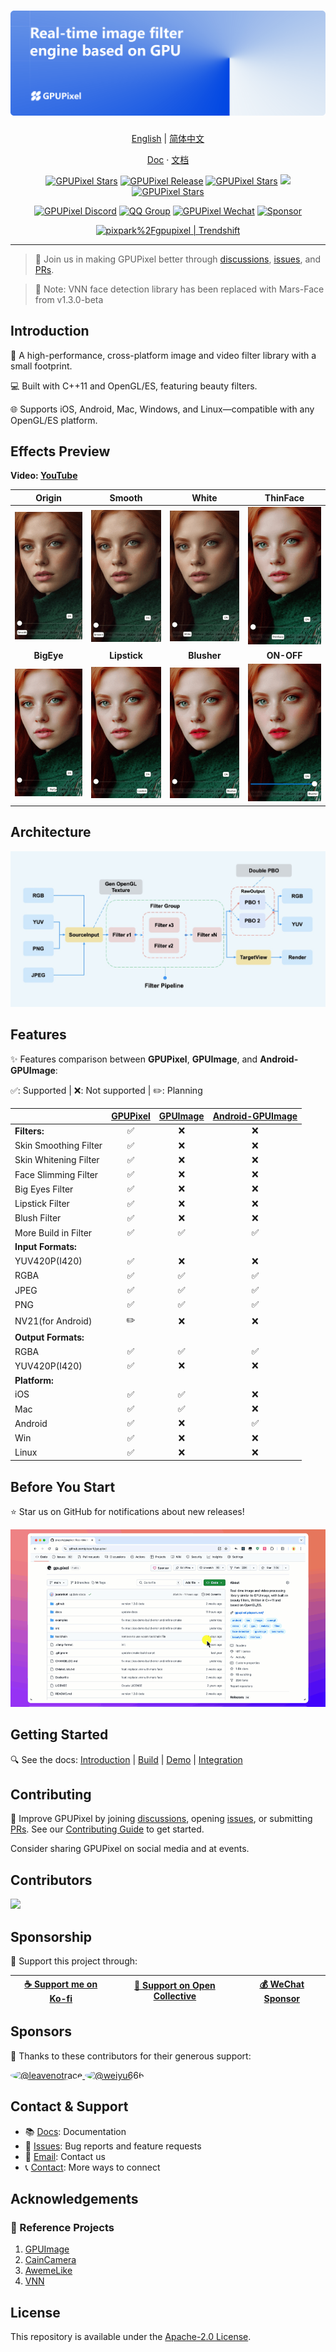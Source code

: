 <h1 align="center">
  <a href="https://github.com/pixpark/gpupixel"><img src="./docs/image/cover.png"></a>
</h1>

<p align="center">
  <a href="./README.md">English</a> |
  <a href="./README_CN.md">简体中文</a>
</p>

<p align="center">
  <a href="https://gpupixel.pixpark.net/" target="_blank">Doc</a>
  <span> · </span>
  <a href="https://gpupixel.pixpark.net/zh" target="_blank">文档</a>
</p>

<p align="center">
   <a href="https://github.com/pixpark/gpupixel/stargazers"><img alt="GPUPixel Stars" src="https://img.shields.io/github/stars/pixpark/gpupixel?style=social"/></a>
    <a href="https://github.com/pixpark/gpupixel/releases/latest"><img alt="GPUPixel Release" src="https://img.shields.io/github/v/release/pixpark/gpupixel"/></a>
    <a href="#"><img alt="GPUPixel Stars" src="https://img.shields.io/badge/Platform-iOS_%7C_Android_%7C_Mac_%7C_Win_%7C_Linux-red"/></a>
     <a href="https://github.com/pixpark/gpupixel/actions/workflows/release.yml"><img src="https://github.com/pixpark/gpupixel/actions/workflows/release.yml/badge.svg"></a>
    <a href="https://github.com/pixpark/gpupixel/blob/main/LICENSE"><img alt="GPUPixel Stars" src="https://img.shields.io/github/license/pixpark/gpupixel"/></a>
</p>

<p align="center">
<a href="https://discord.gg/q2MjmqK4" target="_blank"><img alt="GPUPixel Discord" src="https://img.shields.io/badge/Chat-Discord-blue?logo=discord&logoColor=white&labelColor=grey&color=blue"/></a>
<a href="https://gpupixel.pixpark.net/about/contact#qq-group" target="_blank"><img alt="QQ Group" src="https://img.shields.io/badge/-QQ群-gray?logo=qq&logoColor=white&labelColor=gray&color=blue&style=flat"/></a>
<a href="https://gpupixel.pixpark.net/about/contact#wechat-official-account" target="_blank"><img alt="GPUPixel Wechat" src="https://img.shields.io/badge/-公众号-gray?logo=wechat&logoColor=white&labelColor=gray&color=07C160&style=flat"/></a>
<a href="https://github.com/pixpark/gpupixel#Sponsorship" target="_blank"><img alt="Sponsor" src="https://img.shields.io/badge/-Sponsor-gray?logo=githubsponsors&logoColor=white&labelColor=grey&color=FE6AB2&style=flat"/></a>
</p>

<p align="center">
<a href="https://trendshift.io/repositories/7103" target="_blank"><img src="https://trendshift.io/api/badge/repositories/7103" alt="pixpark%2Fgpupixel | Trendshift" style="width: 250px; height: 55px;" width="250" height="55"/></a>
</p>

---

> 🌟 Join us in making GPUPixel better through [discussions](https://github.com/pixpark/gpupixel/discussions), [issues](https://github.com/pixpark/gpupixel/issues/new/choose), and [PRs](https://github.com/pixpark/gpupixel/pulls).

> 📢 Note: VNN face detection library has been replaced with Mars-Face from v1.3.0-beta

## Introduction

🚀 A high-performance, cross-platform image and video filter library with a small footprint.

💻 Built with C++11 and OpenGL/ES, featuring beauty filters.

🌐 Supports iOS, Android, Mac, Windows, and Linux—compatible with any OpenGL/ES platform.

## Effects Preview

 **Video: <a href="https://www.youtube.com/watch?v=evy4W7Y9Xpg" target="_blank">YouTube</a>**


|                   **Origin**                    |                    **Smooth**                     |                    **White**                     |                   **ThinFace**                    |
| :---------------------------------------------: | :-----------------------------------------------: | :----------------------------------------------: | :-----------------------------------------------: |
| <img src="./docs/image/origin.gif" width="180px"> |  <img src="./docs/image/smooth.gif" width="180px">  |  <img src="./docs/image/white.gif" width="180px">  | <img src="./docs/image/thinface.gif" width="180px"> |
|                   **BigEye**                    |                   **Lipstick**                    |                   **Blusher**                    |                    **ON-OFF**                     |
| <img src="./docs/image/bigeye.gif" width="180px"> | <img src="./docs/image/lipstick.gif" width="180px"> | <img src="./docs/image/blusher.gif" width="180px"> |  <img src="./docs/image/on-off.gif" width="180px">  |

## Architecture
![](./docs/image/arch.jpg)

## Features

✨ Features comparison between **GPUPixel**, **GPUImage**, and **Android-GPUImage**:

✅: Supported | ❌: Not supported | ✏️: Planning

|                       | [GPUPixel](https://github.com/pixpark/gpupixel) | [GPUImage](https://github.com/BradLarson/GPUImage) | [Android-GPUImage](https://github.com/cats-oss/android-gpuimage) |
| :-------------------- | :---------------------------------------------: | :------------------------------------------------: | :----------------------------------------------------------: |
| **Filters:**          |                        ✅                        |                         ❌                          |                              ❌                               |
| Skin Smoothing Filter |                        ✅                        |                         ❌                          |                              ❌                               |
| Skin Whitening Filter |                        ✅                        |                         ❌                          |                              ❌                               |
| Face Slimming Filter  |                        ✅                        |                         ❌                          |                              ❌                               |
| Big Eyes Filter       |                        ✅                        |                         ❌                          |                              ❌                               |
| Lipstick Filter       |                        ✅                        |                         ❌                          |                              ❌                               |
| Blush Filter          |                        ✅                        |                         ❌                          |                              ❌                               |
| More Build in Filter  |                        ✅                        |                         ✅                          |                              ✅                               |
| **Input Formats:**    |                                                 |                                                    |                                                              |
| YUV420P(I420)         |                        ✅                        |                         ❌                          |                              ❌                               |
| RGBA                  |                        ✅                        |                         ✅                          |                              ✅                               |
| JPEG                  |                        ✅                        |                         ✅                          |                              ✅                               |
| PNG                   |                        ✅                        |                         ✅                          |                              ✅                               |
| NV21(for Android)     |                        ✏️                        |                         ❌                          |                              ❌                               |
| **Output Formats:**   |                                                 |                                                    |                                                              |
| RGBA                  |                        ✅                        |                         ✅                          |                              ✅                               |
| YUV420P(I420)         |                        ✅                        |                         ❌                          |                              ❌                               |
| **Platform:**         |                                                 |                                                    |                                                              |
| iOS                   |                        ✅                        |                         ✅                          |                              ❌                               |
| Mac                   |                        ✅                        |                         ✅                          |                              ❌                               |
| Android               |                        ✅                        |                         ❌                          |                              ✅                               |
| Win                   |                        ✅                        |                         ❌                          |                              ❌                               |
| Linux                 |                        ✅                        |                         ❌                          |                              ❌                               |



## Before You Start
⭐ Star us on GitHub for notifications about new releases!

![](./docs/image/give-star.gif)



## Getting Started

🔍 See the docs: [Introduction](https://gpupixel.pixpark.net/guide/build) | [Build](https://gpupixel.pixpark.net/guide/build) | [Demo](https://gpupixel.pixpark.net/guide/demo) | [Integration](https://gpupixel.pixpark.net/guide/integrated)

## Contributing

🤝 Improve GPUPixel by joining [discussions](https://github.com/pixpark/gpupixel/discussions), opening [issues](https://github.com/pixpark/gpupixel/issues/new/choose), or submitting [PRs](https://github.com/pixpark/gpupixel/pulls). See our [Contributing Guide](docs/docs/en/guide/contributing.md) to get started.

Consider sharing GPUPixel on social media and at events.

## Contributors
 [![](https://opencollective.com/gpupixel/contributors.svg?width=890&button=false)](https://github.com/pixpark/gpupixel/graphs/contributors)

## Sponsorship
💖 Support this project through:

| [☕ Support me on Ko-fi](docs/docs/en/sponsor.md#ko-fi) | [💝 Support on Open Collective](docs/docs/en/sponsor.md#open-collective) | [💰 WeChat Sponsor](docs/docs/en/sponsor.md#wechat) |
|:---:|:---:|:---:|

## Sponsors

🙏 Thanks to these contributors for their generous support:

<a href="https://github.com/leavenotrace">
  <picture>
    <img src="https://github.com/leavenotrace.png" width="50" height="50" style="border-radius: 50%;" alt="@leavenotrace">
  </picture>
</a>
<a href="https://github.com/weiyu666">
  <picture>
    <img src="https://github.com/weiyu666.png" width="50" height="50" style="border-radius: 50%;" alt="@weiyu666">
  </picture>
</a>

## Contact & Support
- 📚 [Docs](https://gpupixel.pixpark.net/): Documentation
- 🐛 [Issues](https://github.com/pixpark/gpupixel/issues/new/choose): Bug reports and feature requests
- 📧 [Email](mailto:jaaronkot@gmail.com?subject=[GitHub]Questions%20About%20GPUPixel): Contact us
- 📞 [Contact](docs/docs/en/about/contact.md): More ways to connect

## Acknowledgements
### 🔗 Reference Projects
1. [GPUImage](https://github.com/BradLarson/GPUImage) 
2. [CainCamera](https://github.com/CainKernel/CainCamera)
3. [AwemeLike](https://github.com/ZZZZou/AwemeLike)
4. [VNN](https://github.com/joyycom/VNN)

## License
This repository is available under the [Apache-2.0 License](https://github.com/pixpark/gpupixel?tab=Apache-2.0-1-ov-file).

